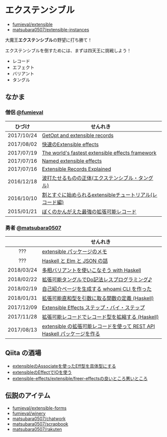 # エクステンシブル

- [fumieval/extensible](https://github.com/fumieval/extensible)
- [matsubara0507/extensible-instances](https://github.com/matsubara0507/extensible-instances)

大魔王**エクステンシブル**の野望に打ち勝て！

エクステンシブルを倒すためには、まずは四天王に挑戦しよう！

- レコード
- エフェクト
- バリアント
- タングル

## なかま

### 僧侶 [@fumieval](https://github.com/fumieval)

ひづけ | せんれき
:---------:|---------------
2017/10/24 | [GetOpt and extensible records](https://www.schoolofhaskell.com/user/fumieval/extensible/getopt-and-extensible-records)
2017/08/02 | [快速のExtensible effects](http://fumieval.hatenablog.com/entry/2017/08/02/230422)
2017/07/19 | [The world's fastest extensible effects framework](https://www.schoolofhaskell.com/user/fumieval/extensible/the-world-s-fastest-extensible-effects-framework)
2017/07/16 | [Named extensible effects](https://www.schoolofhaskell.com/user/fumieval/extensible/named-extensible-effects)
2017/07/16 | [Extensible Records Explained](https://www.schoolofhaskell.com/user/fumieval/extensible/extensible-records)
2016/12/18 | [波打たせるものの正体(エクステンシブル・タングル)](http://fumieval.hatenablog.com/entry/2016/12/18/181540)
2016/10/10 | [割とすぐに始められるextensibleチュートリアル(レコード編)](http://fumieval.hatenablog.com/entry/2016/10/10/000011)
2015/01/21 | [ぼくのかんがえた最強の拡張可能レコード](http://fumieval.hatenablog.com/entry/2015/01/21/175227)

### 勇者 [@matsubara0507](https://github.com/matsubara0507)

 　     | せんれき
:---------:|---------------
??? | [extensible パッケージのメモ](https://matsubara0507.github.io/test-extensible/)
??? | [Haskell と Elm と JSON の話](https://www.slideshare.net/noob00/haskell-elm-json)
2018/03/24 | [多相バリアントを使いこなそう with Haskell](https://matsubara0507.github.io/posts/2018-03-24-poly-variant-with-haskell.html)
2018/02/22 | [拡張可能タングルでDo記法レスプログラミング♪](https://matsubara0507.github.io/posts/2018-02-22-fun-of-extensible-3.html)
2018/02/19 | [自己紹介ページを生成する whoami CLI を作った](https://matsubara0507.github.io/posts/2018-02-19-create-whoami-cli.html)
2018/01/31 | [拡張可能直和型を引数に取る関数の定義 (Haskell)](https://matsubara0507.github.io/posts/2018-01-31-fun-of-extensible-2.html)
2017/12/09 | [Extensible Effects ステップ・バイ・ステップ](https://matsubara0507.github.io/posts/2017-12-09-extensible-effects-step-by-step.html)
2017/11/28 | [拡張可能レコードでレコード型を拡縮する (Haskell)](https://matsubara0507.github.io/posts/2017-11-28-fun-of-extensible-1.html)
2017/08/13 | [extensible の拡張可能レコードを使って REST API Haskell パッケージを作る](https://matsubara0507.github.io/posts/2017-08-13-create-rest-api-package-with-extensible.html)

## Qiita の酒場

- [extensibleのAssociateを使ったEff型を具体型にする](https://qiita.com/aiya000/items/fad822b2e01478af5bbb)
- [extensibleのEffectでIOを使う](https://qiita.com/aiya000/items/c4f79f0f8ffcf909ee03)
- [extensible-effects/extensible/freer-effectsの良いところ悪いところ](https://qiita.com/aiya000/items/e5a8f93649a2239522d4)

## 伝説のアイテム

- [fumieval/extensible-forms](https://github.com/fumieval/extensible-forms)
- [fumieval/winery](https://github.com/fumieval/winery)
- [matsubara0507/chatwork](https://github.com/matsubara0507/chatwork)
- [matsubara0507/scrapbook](https://github.com/matsubara0507/scrapbook)
- [matsubara0507/rakuten](https://github.com/matsubara0507/rakuten)
